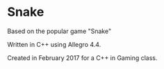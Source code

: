 # Snake
Based on the popular game "Snake"

Written in C++ using Allegro 4.4. 

Created in February 2017 for a C++ in Gaming class. 
